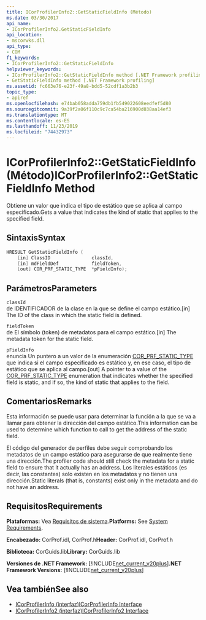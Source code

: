 ```yaml
---
title: ICorProfilerInfo2::GetStaticFieldInfo (Método)
ms.date: 03/30/2017
api_name:
- ICorProfilerInfo2.GetStaticFieldInfo
api_location:
- mscorwks.dll
api_type:
- COM
f1_keywords:
- ICorProfilerInfo2::GetStaticFieldInfo
helpviewer_keywords:
- ICorProfilerInfo2::GetStaticFieldInfo method [.NET Framework profiling]
- GetStaticFieldInfo method [.NET Framework profiling]
ms.assetid: fc663e76-e23f-49a8-bdd5-52cdf1a3b2b3
topic_type:
- apiref
ms.openlocfilehash: e74bab058adda759db1fb549022608eedfef5d80
ms.sourcegitcommit: 9a39f2a06f110c9c7ca54ba216900d038aa14ef3
ms.translationtype: MT
ms.contentlocale: es-ES
ms.lasthandoff: 11/23/2019
ms.locfileid: "74432973"
---
```

# <a name="icorprofilerinfo2getstaticfieldinfo-method"></a><span data-ttu-id="b866d-102">ICorProfilerInfo2::GetStaticFieldInfo (Método)</span><span class="sxs-lookup"><span data-stu-id="b866d-102">ICorProfilerInfo2::GetStaticFieldInfo Method</span></span>
<span data-ttu-id="b866d-103">Obtiene un valor que indica el tipo de estático que se aplica al campo especificado.</span><span class="sxs-lookup"><span data-stu-id="b866d-103">Gets a value that indicates the kind of static that applies to the specified field.</span></span>  
  
## <a name="syntax"></a><span data-ttu-id="b866d-104">Sintaxis</span><span class="sxs-lookup"><span data-stu-id="b866d-104">Syntax</span></span>  
  
```cpp  
HRESULT GetStaticFieldInfo (  
    [in] ClassID               classId,  
    [in] mdFieldDef            fieldToken,  
    [out] COR_PRF_STATIC_TYPE  *pFieldInfo);  
```  
  
## <a name="parameters"></a><span data-ttu-id="b866d-105">Parámetros</span><span class="sxs-lookup"><span data-stu-id="b866d-105">Parameters</span></span>  
 `classId`  
 <span data-ttu-id="b866d-106">de IDENTIFICADOR de la clase en la que se define el campo estático.</span><span class="sxs-lookup"><span data-stu-id="b866d-106">[in] The ID of the class in which the static field is defined.</span></span>  
  
 `fieldToken`  
 <span data-ttu-id="b866d-107">de El símbolo (token) de metadatos para el campo estático.</span><span class="sxs-lookup"><span data-stu-id="b866d-107">[in] The metadata token for the static field.</span></span>  
  
 `pFieldInfo`  
 <span data-ttu-id="b866d-108">enuncia Un puntero a un valor de la enumeración [COR_PRF_STATIC_TYPE](../../../../docs/framework/unmanaged-api/profiling/cor-prf-static-type-enumeration.md) que indica si el campo especificado es estático y, en ese caso, el tipo de estático que se aplica al campo.</span><span class="sxs-lookup"><span data-stu-id="b866d-108">[out] A pointer to a value of the [COR_PRF_STATIC_TYPE](../../../../docs/framework/unmanaged-api/profiling/cor-prf-static-type-enumeration.md) enumeration that indicates whether the specified field is static, and if so, the kind of static that applies to the field.</span></span>  
  
## <a name="remarks"></a><span data-ttu-id="b866d-109">Comentarios</span><span class="sxs-lookup"><span data-stu-id="b866d-109">Remarks</span></span>  
 <span data-ttu-id="b866d-110">Esta información se puede usar para determinar la función a la que se va a llamar para obtener la dirección del campo estático.</span><span class="sxs-lookup"><span data-stu-id="b866d-110">This information can be used to determine which function to call to get the address of the static field.</span></span>  
  
 <span data-ttu-id="b866d-111">El código del generador de perfiles debe seguir comprobando los metadatos de un campo estático para asegurarse de que realmente tiene una dirección.</span><span class="sxs-lookup"><span data-stu-id="b866d-111">The profiler code should still check the metadata for a static field to ensure that it actually has an address.</span></span> <span data-ttu-id="b866d-112">Los literales estáticos (es decir, las constantes) solo existen en los metadatos y no tienen una dirección.</span><span class="sxs-lookup"><span data-stu-id="b866d-112">Static literals (that is, constants) exist only in the metadata and do not have an address.</span></span>  
  
## <a name="requirements"></a><span data-ttu-id="b866d-113">Requisitos</span><span class="sxs-lookup"><span data-stu-id="b866d-113">Requirements</span></span>  
 <span data-ttu-id="b866d-114">**Plataformas:** Vea [Requisitos de sistema](../../../../docs/framework/get-started/system-requirements.md).</span><span class="sxs-lookup"><span data-stu-id="b866d-114">**Platforms:** See [System Requirements](../../../../docs/framework/get-started/system-requirements.md).</span></span>  
  
 <span data-ttu-id="b866d-115">**Encabezado:** CorProf.idl, CorProf.h</span><span class="sxs-lookup"><span data-stu-id="b866d-115">**Header:** CorProf.idl, CorProf.h</span></span>  
  
 <span data-ttu-id="b866d-116">**Biblioteca:** CorGuids.lib</span><span class="sxs-lookup"><span data-stu-id="b866d-116">**Library:** CorGuids.lib</span></span>  
  
 <span data-ttu-id="b866d-117">**Versiones de .NET Framework:** [!INCLUDE[net_current_v20plus](../../../../includes/net-current-v20plus-md.md)]</span><span class="sxs-lookup"><span data-stu-id="b866d-117">**.NET Framework Versions:** [!INCLUDE[net_current_v20plus](../../../../includes/net-current-v20plus-md.md)]</span></span>  
  
## <a name="see-also"></a><span data-ttu-id="b866d-118">Vea también</span><span class="sxs-lookup"><span data-stu-id="b866d-118">See also</span></span>

- [<span data-ttu-id="b866d-119">ICorProfilerInfo (interfaz)</span><span class="sxs-lookup"><span data-stu-id="b866d-119">ICorProfilerInfo Interface</span></span>](../../../../docs/framework/unmanaged-api/profiling/icorprofilerinfo-interface.md)
- [<span data-ttu-id="b866d-120">ICorProfilerInfo2 (interfaz)</span><span class="sxs-lookup"><span data-stu-id="b866d-120">ICorProfilerInfo2 Interface</span></span>](../../../../docs/framework/unmanaged-api/profiling/icorprofilerinfo2-interface.md)

